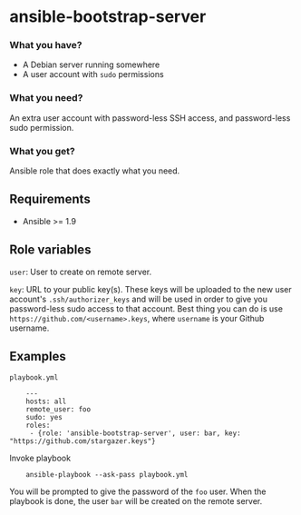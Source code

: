 # ansible-bootstrap-server

### What you have?
* A Debian server running somewhere
* A user account with ``sudo`` permissions

### What you need?
An extra user account with password-less SSH access, and password-less sudo permission.

### What you get?
Ansible role that does exactly what you need.

## Requirements

* Ansible >= 1.9

## Role variables

``user``: User to create on remote server.

``key``: URL to your public key(s). These keys will be uploaded to the new user account's ``.ssh/authorizer_keys`` and will be used in order to give you password-less sudo access to that account. Best thing you can do is use ``https://github.com/<username>.keys``, where ``username`` is your Github username. 

## Examples

``playbook.yml``

        ---
        hosts: all
        remote_user: foo
        sudo: yes
        roles:
         - {role: 'ansible-bootstrap-server', user: bar, key: "https://github.com/stargazer.keys"}

Invoke playbook

        ansible-playbook --ask-pass playbook.yml

You will be prompted to give the password of the ``foo`` user. When the playbook is done, the user ``bar`` will be created on the remote server.
